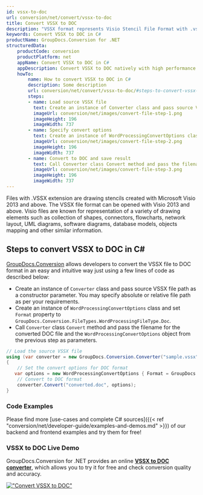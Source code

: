 ```yaml
---
id: vssx-to-doc
url: conversion/net/convert/vssx-to-doc
title: Convert VSSX to DOC
description: "VSSX format represents Visio Stencil File Format with .vssx extension. Learn how to convert VSSX to DOC file programmatically in C# language using GroupDocs.Conversion for .NET library."
keywords: Convert VSSX to DOC in C#
productName: GroupDocs.Conversion for .NET
structuredData:
    productCode: conversion
    productPlatform: net
    appName: Convert VSSX to DOC in C#
    appDescription: Convert VSSX to DOC natively with high performance using C# language and server side GroupDocs.Conversion for .NET APIs, without the use of any software like Microsoft or Open Office.
    howTo:
        name: How to convert VSSX to DOC in C# 
        description: Some description
        url: conversion/net/convert/vssx-to-doc/#steps-to-convert-vssx-to-doc-in-c
        steps:
        - name: Load source VSSX file 
          text: Create an instance of Converter class and pass source VSSX file path as a constructor parameter. You may specify absolute or relative file path as per your requirements. 
          imageUrl: conversion/net/images/convert-file-step-1.png
          imageHeight: 196
          imageWidth: 737
        - name: Specify convert options 
          text: Create an instance of WordProcessingConvertOptions class.
          imageUrl: conversion/net/images/convert-file-step-2.png
          imageHeight: 196
          imageWidth: 737
        - name: Convert to DOC and save result 
          text: Call Converter class Convert method and pass the filename for the converted HTML file and the WordProcessingConvertOptions object from the previous step as parameters.
          imageUrl: conversion/net/images/convert-file-step-3.png
          imageHeight: 196
          imageWidth: 737
---
```


Files with .VSSX extension are drawing stencils created with Microsoft Visio 2013 and above. The VSSX file format can be opened with Visio 2013 and above. Visio files are known for representation of a variety of drawing elements such as collection of shapes, connectors, flowcharts, network layout, UML diagrams, software diagrams, database models, objects mapping and other similar information.

## Steps to convert VSSX to DOC in C#

[GroupDocs.Conversion](https://products.groupdocs.com/conversion/net) allows developers to convert the VSSX file to DOC format in an easy and intuitive way just using a few lines of code as described below:

* Create an instance of `Converter` class and pass source VSSX file path as a constructor parameter. You may specify absolute or relative file path as per your requirements. 
* Create an instance of `WordProcessingConvertOptions` class and set `Format` property to `GroupDocs.Conversion.FileTypes.WordProcessingFileType.Doc`.
* Call `Converter` class `Convert` method and pass the filename for the converted DOC file and the `WordProcessingConvertOptions` object from the previous step as parameters.

```csharp
// Load the source VSSX file
using (var converter = new GroupDocs.Conversion.Converter("sample.vssx"))
{
    // Set the convert options for DOC format
   var options = new WordProcessingConvertOptions { Format = GroupDocs.Conversion.FileTypes.WordProcessingFileType.Doc };
    // Convert to DOC format
    converter.Convert("converted.doc", options);
}
```

### Code Examples

Please find more [use-cases and complete C# sources]({{< ref "conversion/net/developer-guide/examples-and-demos.md" >}}) of our backend and frontend examples and try them for free!

### VSSX to DOC Live Demo

GroupDocs.Conversion for .NET provides an online [**VSSX to DOC converter**](https://products.groupdocs.app/conversion/vssx-to-doc), which allows you to try it for free and check conversion quality and accuracy.

[!["Convert VSSX to DOC"](conversion/net/images/convert-to-doc/convert-vssx-to-doc.png)](https://products.groupdocs.app/conversion/vssx-to-doc)